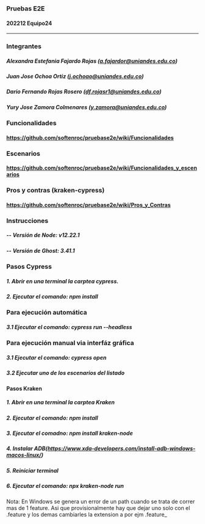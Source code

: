 ### Pruebas E2E 
####   202212 Equipo24


------------


### Integrantes

#####  Alexandra Estefania Fajardo Rojas (a.fajardor@uniandes.edu.co)
#####  Juan Jose Ochoa Ortiz (j.ochoao@uniandes.edu.co)
#####  Dario Fernando Rojas Rosero (df.rojasr1@uniandes.edu.co)
#####  Yury Jose Zamora Colmenares (y.zamora@uniandes.edu.co)

### Funcionalidades

#### https://github.com/softenroc/pruebase2e/wiki/Funcionalidades

### Escenarios

#### https://github.com/softenroc/pruebase2e/wiki/Funcionalidades_y_escenarios

### Pros y contras (kraken-cypress)

#### https://github.com/softenroc/pruebase2e/wiki/Pros_y_Contras

### Instrucciones

##### -- Versión de Node: v12.22.1
##### -- Versión de Ghost: 3.41.1

### Pasos Cypress

#####  1. Abrir en una terminal la carptea cypress.
#####  2. Ejecutar el comando: npm install

### Para ejecución automática

#####  3.1 Ejecutar el comando: cypress run --headless

### Para ejecución manual via interfáz gráfica

#####  3.1 Ejecutar el comando: cypress open
#####  3.2 Ejecutar uno de los escenarios del listado


#### Pasos Kraken

#####  1. Abrir en una terminal la carptea Kraken
#####  2. Ejecutar el comando: npm install
#####  3. Ejecutar el comadno: npm install kraken-node
#####  4. Instalar ADB(https://www.xda-developers.com/install-adb-windows-macos-linux/)
#####  5. Reiniciar terminal
#####  6. Ejecutar el comando: npx kraken-node run  

Nota: En Windows se genera un error de un path cuando se trata de correr mas de 1 feature. Asi que provisionalmente hay que dejar uno solo con el .feature y los demas cambiarles la extension a por ejm .feature_
